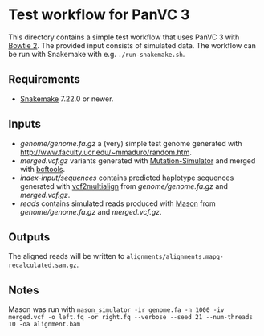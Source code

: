 # Test workflow for PanVC 3

This directory contains a simple test workflow that uses PanVC 3 with [Bowtie 2](https://bowtie-bio.sourceforge.net/bowtie2/). The provided input consists of simulated data. The workflow can be run with Snakemake with e.g. `./run-snakemake.sh`.

## Requirements

* [Snakemake](https://snakemake.github.io/) 7.22.0 or newer.

## Inputs

* *genome/genome.fa.gz* a (very) simple test genome generated with http://www.faculty.ucr.edu/~mmaduro/random.htm.
* *merged.vcf.gz* variants generated with [Mutation-Simulator](https://pypi.org/project/Mutation-Simulator) and merged with [bcftools](https://samtools.github.io/bcftools/).
* *index-input/sequences* contains predicted haplotype sequences generated with [vcf2multialign](https://github.com/tsnorri/vcf2multialign) from *genome/genome.fa.gz* and *merged.vcf.gz*.
* *reads* contains simulated reads produced with [Mason](https://www.seqan.de/apps/mason.html) from *genome/genome.fa.gz* and *merged.vcf.gz*.

## Outputs

The aligned reads will be written to `alignments/alignments.mapq-recalculated.sam.gz`.

## Notes

Mason was run with `mason_simulator -ir genome.fa -n 1000 -iv merged.vcf -o left.fq -or right.fq --verbose --seed 21 --num-threads 10 -oa alignment.bam`
